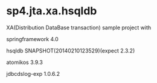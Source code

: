 sp4.jta.xa.hsqldb
=================

XA(Distribution DataBase transaction) sample project with 

  springframework 4.0

  hsqldb SNAPSHOT(20140210123529)(expect 2.3.2)

  atomikos 3.9.3

  jdbcdslog-exp 1.0.6.2
